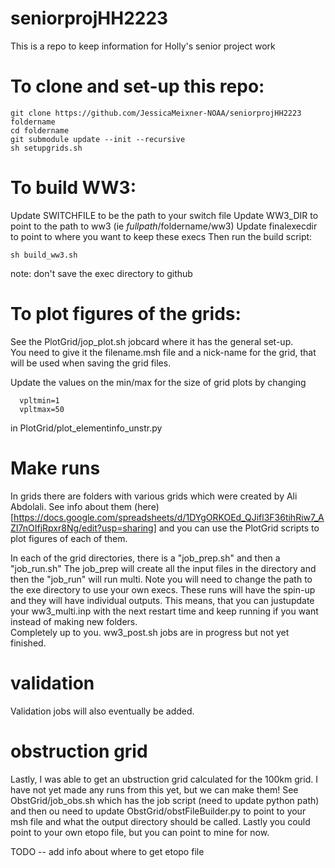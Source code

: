 # seniorprojHH2223


This is a repo to keep information for Holly's senior project work


# To clone and set-up this repo: 

```
git clone https://github.com/JessicaMeixner-NOAA/seniorprojHH2223 foldername
cd foldername
git submodule update --init --recursive 
sh setupgrids.sh
```

# To build WW3: 
Update SWITCHFILE to be the path to your switch file 
Update WW3_DIR to point to the path to ww3 (ie $fullpath/$foldername/ww3) 
Update finalexecdir to point to where you want to keep these execs 
Then run the build script: 

```
sh build_ww3.sh
```

note: don't save the exec directory to github 



# To plot figures of the grids: 

See the PlotGrid/jop_plot.sh jobcard where it has the general set-up.  
You need to give it the filename.msh file and  a nick-name for the 
grid, that will be used when saving the grid files. 

Update the values on the min/max for the size of grid plots by changing 
```
  vpltmin=1
  vpltmax=50
```
in 
PlotGrid/plot_elementinfo_unstr.py


# Make runs 

In grids there are folders with various grids which were created by Ali Abdolali. 
See info about them (here)[https://docs.google.com/spreadsheets/d/1DYgORKOEd_QJifl3F36tihRiw7_AZI7nOIfjRpxr8Ng/edit?usp=sharing] 
and you can use the PlotGrid scripts to plot figures of each of them. 

In each of the grid directories, there is a "job_prep.sh" and then a "job_run.sh" 
The job_prep will create all the input files in the directory and then 
the "job_run" will run multi.  Note you will need to change the path to the 
exe directory to use your own execs. These runs will have the spin-up and they will 
have individual outputs.  This means, that you can justupdate your ww3_multi.inp with 
the next restart time and keep running if you want instead of making new folders.  
Completely up to you. ww3_post.sh jobs are in progress but not yet finished.  

# validation

Validation jobs will also eventually be added. 

# obstruction grid 

Lastly, I was able to get an ubstruction grid calculated for the 100km grid.  I have not yet made any runs from this yet, but we can make them!   See ObstGrid/job_obs.sh which has the job script (need to update python path) and then ou need to update ObstGrid/obstFileBuilder.py to point to your msh file and what the output directory should be called.  Lastly you could point to your own etopo file, but you can point to mine for now.  




TODO -- add info about where to get etopo file

 







